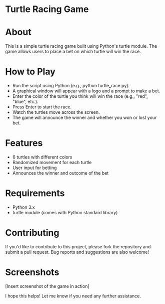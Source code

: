 # Turtle Racing Game
# About
This is a simple turtle racing game built using Python's turtle module. The game allows users to place a bet on which turtle will win the race.

# How to Play
- Run the script using Python (e.g., python turtle_race.py).
- A graphical window will appear with a logo and a prompt to make a bet.
- Enter the color of the turtle you think will win the race (e.g., "red", "blue", etc.).
- Press Enter to start the race.
- Watch the turtles move across the screen.
- The game will announce the winner and whether you won or lost your bet.
# Features
- 6 turtles with different colors
- Randomized movement for each turtle
- User input for betting
- Announces the winner and outcome of the bet
# Requirements
- Python 3.x
- turtle module (comes with Python standard library)
# Contributing
If you'd like to contribute to this project, please fork the repository and submit a pull request. Bug reports and suggestions are also welcome!

# Screenshots
[Insert screenshot of the game in action]

I hope this helps! Let me know if you need any further assistance.
